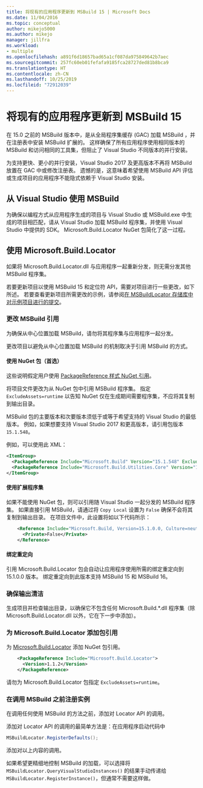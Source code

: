 ```yaml
---
title: 将现有的应用程序更新到 MSBuild 15 | Microsoft Docs
ms.date: 11/04/2016
ms.topic: conceptual
author: mikejo5000
ms.author: mikejo
manager: jillfra
ms.workload:
- multiple
ms.openlocfilehash: a891f6d18657bad65a1cf087da975849642b7aec
ms.sourcegitcommit: 257fc60eb01fefafa9185fca28727ded81b8bca9
ms.translationtype: HT
ms.contentlocale: zh-CN
ms.lasthandoff: 10/25/2019
ms.locfileid: "72912039"
---
```

# <a name="update-an-existing-application-for-msbuild-15"></a>将现有的应用程序更新到 MSBuild 15

在 15.0 之前的 MSBuild 版本中，是从全局程序集缓存 (GAC) 加载 MSBuild ，并在注册表中安装 MSBuild 扩展的。 这样确保了所有应用程序使用相同版本的 MSBuild 和访问相同的工具集，但阻止了 Visual Studio 不同版本的并行安装。

为支持更快、更小的并行安装，Visual Studio 2017 及更高版本不再将 MSBuild 放置在 GAC 中或修改注册表。 遗憾的是，这意味着希望使用 MSBuild API 评估或生成项目的应用程序不能隐式依赖于 Visual Studio 安装。

## <a name="use-msbuild-from-visual-studio"></a>从 Visual Studio 使用 MSBuild

为确保以编程方式从应用程序生成的项目与 Visual Studio 或 MSBuild.exe 中生成的项目相匹配，请从 Visual Studio 加载 MSBuild 程序集，并使用 Visual Studio 中提供的 SDK。  Microsoft.Build.Locator NuGet 包简化了这一过程。

## <a name="use-microsoftbuildlocator"></a>使用 Microsoft.Build.Locator

如果将 Microsoft.Build.Locator.dll  与应用程序一起重新分发，则无需分发其他 MSBuild 程序集。

若要更新项目以使用 MSBuild 15 和定位符 API，需要对项目进行一些更改，如下所述。 若要查看更新项目所需更改的示例，请参阅[在 MSBuildLocator 存储库中对示例项目进行的提交](https://github.com/Microsoft/MSBuildLocator/commits/example-updating-to-msbuild-15)。

### <a name="change-msbuild-references"></a>更改 MSBuild 引用

为确保从中心位置加载 MSBuild，请勿将其程序集与应用程序一起分发。

更改项目以避免从中心位置加载 MSBuild 的机制取决于引用 MSBuild 的方式。

#### <a name="use-nuget-packages-preferred"></a>使用 NuGet 包（首选）

这些说明假定用户使用 [PackageReference 样式 NuGet 引用](/nuget/consume-packages/package-references-in-project-files)。

将项目文件更改为从 NuGet 包中引用 MSBuild 程序集。 指定 `ExcludeAssets=runtime` 以告知 NuGet 仅在生成期间需要程序集，不应将其复制到输出目录。

MSBuild 包的主要版本和次要版本须低于或等于希望支持的 Visual Studio 的最低版本。 例如，如果想要支持 Visual Studio 2017 和更高版本，请引用包版本 `15.1.548`。

例如，可以使用此 XML：

```xml
<ItemGroup>
  <PackageReference Include="Microsoft.Build" Version="15.1.548" ExcludeAssets="runtime" />
  <PackageReference Include="Microsoft.Build.Utilities.Core" Version="15.1.548" ExcludeAssets="runtime" />
</ItemGroup>
```

#### <a name="use-extension-assemblies"></a>使用扩展程序集

如果不能使用 NuGet 包，则可以引用随 Visual Studio 一起分发的 MSBuild 程序集。 如果直接引用 MSBuild，请通过将 `Copy Local` 设置为 `False` 确保不会将其复制到输出目录。 在项目文件中，此设置将如以下代码所示：

```xml
    <Reference Include="Microsoft.Build, Version=15.1.0.0, Culture=neutral, PublicKeyToken=b03f5f7f11d50a3a, processorArchitecture=MSIL">
      <Private>False</Private>
    </Reference>
```

#### <a name="binding-redirects"></a>绑定重定向

引用 Microsoft.Build.Locator 包会自动让应用程序使用所需的绑定重定向到 15.1.0.0 版本。 绑定重定向到此版本支持 MSBuild 15 和 MSBuild 16。

### <a name="ensure-output-is-clean"></a>确保输出清洁

生成项目并检查输出目录，以确保它不包含任何 Microsoft.Build.\*.dll 程序集（除 Microsoft.Build.Locator.dll 以外，它在下一步中添加）。  

### <a name="add-package-reference-for-microsoftbuildlocator"></a>为 Microsoft.Build.Locator 添加包引用

为 [Microsoft.Build.Locator](https://www.nuget.org/packages/Microsoft.Build.Locator/) 添加 NuGet 包引用。

```xml
    <PackageReference Include="Microsoft.Build.Locator">
      <Version>1.1.2</Version>
    </PackageReference>
```

请勿为 Microsoft.Build.Locator 包指定 `ExcludeAssets=runtime`。

### <a name="register-instance-before-calling-msbuild"></a>在调用 MSBuild 之前注册实例

在调用任何使用 MSBuild 的方法之前，添加对 Locator API 的调用。

添加对 Locator API 的调用的最简单方法是：在应用程序启动代码中

```csharp
MSBuildLocator.RegisterDefaults();
```

添加对以上内容的调用。

如果希望更精细地控制 MSBuild 的加载，可以选择将 `MSBuildLocator.QueryVisualStudioInstances()` 的结果手动传递给 `MSBuildLocator.RegisterInstance()`，但通常不需要这样做。
